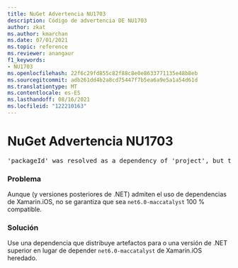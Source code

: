 ```yaml
---
title: NuGet Advertencia NU1703
description: Código de advertencia DE NU1703
author: zkat
ms.author: kmarchan
ms.date: 07/01/2021
ms.topic: reference
ms.reviewer: anangaur
f1_keywords:
- NU1703
ms.openlocfilehash: 22f6c29fd855c82f88c8e0e8633771135e48b8eb
ms.sourcegitcommit: adb261dd4b2a8cd75447f7b5ea6a9e5a1a54d61d
ms.translationtype: MT
ms.contentlocale: es-ES
ms.lasthandoff: 08/16/2021
ms.locfileid: "122210163"
---
```

# <a name="nuget-warning-nu1703"></a>NuGet Advertencia NU1703

<pre>'packageId' was resolved as a dependency of 'project', but the dependency is using 'Xamarin.iOS' while 'project' is using 'net6.0-maccatalyst14.5' as its TargetFramework</pre>

### <a name="issue"></a>Problema

Aunque (y versiones posteriores de .NET) admiten el uso de dependencias de Xamarin.iOS, no se garantiza que sea `net6.0-maccatalyst` 100 % compatible.

### <a name="solution"></a>Solución

Use una dependencia que distribuye artefactos para o una versión de .NET superior en lugar de depender `net6.0-maccatalyst` de Xamarin.iOS heredado.
